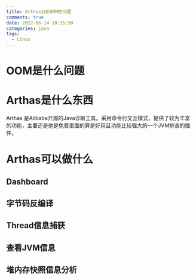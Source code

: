 ```yaml
---
title: Arthas分析OOM的问题
comments: true
date: 2022-06-14 18:15:50
categories: java
tags:
  - Linux
---
```

# OOM是什么问题

# Arthas是什么东西
Arthas 是Alibaba开源的Java诊断工具。采用命令行交互模式，提供了较为丰富的功能，主要还是他是免费里面的算是好用且功能比较强大的一个JVM排查的插件。

# Arthas可以做什么

## Dashboard

## 字节码反编译

## Thread信息捕获

## 查看JVM信息

## 堆内存快照信息分析